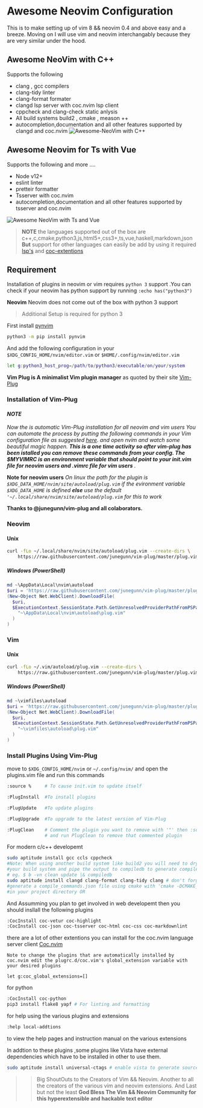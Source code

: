 # Awesome Neovim Configuration

This is to make setting up of vim 8 && neovim 0.4 and above easy and a breeze.
Moving on I will use vim and neovim interchangably because they are very similar
under the hood.

## Awesome NeoVim with C++

Supports the following

- clang , gcc compilers
- clang-tidy linter
- clang-format formater
- clangd lsp server with coc.nvim lsp client
- cppcheck and clang-check static anlysis
- All build systems build2 , cmake , meason ++
- autocompletion,documentation and all other features supported by clangd and
    coc.nvim
![Awesome-NeoVim with C++](https://github.com/Ultra-Code/awesome-neovim/blob/master/assets/AwesomeNeovimForC%2B%2B.png)

## Awesome Neovim for Ts with Vue

Supports the following and more ....

- Node v12+
- eslint linter
- pretteir formatter
- Tsserver with coc.nvim
- autocompletion,documentation and all other features supported by tsserver and
    coc.nvim

![Awesome NeoVim with Ts and Vue](https://github.com/Ultra-Code/nvim/blob/master/assets/AwesomeAndConfigurableNeoVim.png)

>__NOTE__ the languages supported out of the box are
>c++,c,cmake,python3,js,html5+,css3+,ts,vue,haskell,markdown,json
>__But__ support for other languages can easily be add by using it required
[lsp's](https://github.com/neoclide/coc.nvim/wiki/Language-servers)
>and [coc-extentions](https://github.com/neoclide/coc.nvim/wiki/Using-coc-extensions)

## Requirement

Installation of plugins in neovim or vim requires `python 3` support
.You can check if your neovim has python support by running
`:echo has("python3")`

__Neovim__
Neovim does not come out of the box with python 3 support

>Additional Setup is required for python 3

First install [pynvim](https://github.com/neovim/pynvim)

```bash
python3 -m pip install pynvim
```

And add the following configuration in your `$XDG_CONFIG_HOME/nvim/editor.vim` or
`$HOME/.config/nvim/editor.vim`

```bash
let g:python3_host_prog=/path/to/python3/executable/on/your/system
```

__Vim Plug is A minimalist Vim plugin manager__ as quoted by their site
[Vim-Plug](https://github.com/junegunn/vim-plug)

### Installation of Vim-Plug

#### _NOTE_

_Now the is automatic Vim-Plug installation for all neovim and vim users
You can automate the process by putting the following commands in your Vim configuration
file as suggested [here][auto]. and open nvim and watch some beautiful magic happen.
___This is a one time activity so after vim-plug has been istalled you can
remove these commands from your config.
The $MYVIMRC is an environment variable that should point to your init.vim file
for neovim users and .vimrc file for vim users___ ._

__Note for neovim users__
_On linux the path for the plugin is `$XDG_DATA_HOME/nvim/site/autoload/plug.vim`
if the evironment variable `$XDG_DATA_HOME` is defined __else__ use the default
`'~/.local/share/nvim/site/autoload/plug.vim` for this to work_

__Thanks to @junegunn/vim-plug and all colaborators.__

[auto]: https://github.com/junegunn/vim-plug/wiki/tips#automatic-installation

### Neovim

#### Unix

```zsh
curl -fLo ~/.local/share/nvim/site/autoload/plug.vim --create-dirs \
    https://raw.githubusercontent.com/junegunn/vim-plug/master/plug.vim
```

##### Windows (PowerShell)

```powershell
md ~\AppData\Local\nvim\autoload
$uri = 'https://raw.githubusercontent.com/junegunn/vim-plug/master/plug.vim'
(New-Object Net.WebClient).DownloadFile(
  $uri,
  $ExecutionContext.SessionState.Path.GetUnresolvedProviderPathFromPSPath(
    "~\AppData\Local\nvim\autoload\plug.vim"
  )
)
```

### Vim

#### Unix

```bash
curl -fLo ~/.vim/autoload/plug.vim --create-dirs \
    https://raw.githubusercontent.com/junegunn/vim-plug/master/plug.vim
```

##### Windows (PowerShell)

```powershell
md ~\vimfiles\autoload
$uri = 'https://raw.githubusercontent.com/junegunn/vim-plug/master/plug.vim'
(New-Object Net.WebClient).DownloadFile(
  $uri,
  $ExecutionContext.SessionState.Path.GetUnresolvedProviderPathFromPSPath(
    "~\vimfiles\autoload\plug.vim"
  )
)
```

### Install Plugins Using Vim-Plug

move to `$XDG_CONFIG_HOME/nvim` or `~/.config/nvim/` and open the plugins.vim file
and run this commands

```bash
:source %     # To cause init.vim to update itself

:PlugInstall  #To install plugins

:PlugUpdate   #To update plugins

:PlugUpgrade  #To upgrade to the latest version of Vim-Plug

:PlugClean    # Comment the plugin you want to remove with '"' then :source %
              # and run PlugClean to remove that commented plugin
```

For modern c/c++ developemt

```bash
sudo aptitude install gcc ccls cppcheck
#Note: When using another build system like build2 you will need to dry run
#your build system and pipe the output to compiledb to generate compile_commands.json
# eg. $ b -vn clean update |& compiledb
sudo aptitude install clangd clang-format clang-tidy clang # don't forget to
#generate a compile_commands.json file using cmake with 'cmake -DCMAKE_EXPORT_COMPILE_COMMANDS=ON
#in your project directory OR
```

And Assumming you plan to get involved in web developemt then you should
insllall the following plugins

```bash
:CocInstall coc-vetur coc-highlight
:CocInstall coc-json coc-tsserver coc-html coc-css coc-markdownlint
```

there are a lot of other extentions you can install for the coc.nvim language
server client [Coc.nvim](https://github.com/neoclide/coc.nvim/wiki/Using-coc-extensions)

`Note to change the plugins that are automatically installed by coc.nvim edit
the plugrc.d/coc.vim's global_extension variable with your desired plugins`

```vim
let g:coc_global_extensions=[]
```

for python

```bash
:CocInstall coc-python
pip3 install flake8 yapf # For linting and formatting
```

for help using the various plugins and extensions

```bash
:help local-addtions
```

to view the help pages and instruction manual on the various extensions

In addtion to these plugins ,some plugins like Vista have external dependencies
which have to be installed in other to use them.

```bash
sudo aptitude install universal-ctags # enable vista to generate source code tags
```

>>Big ShoutOuts to the Creators of Vim && Neovim.
>Another to all the creators of the various vim and neovim extensions.
>And Last but not the least __God Bless The Vim && Neovim Community for this
>hyperextensible and hackable text editor__

